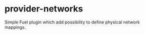 provider-networks
============

Simple Fuel plugin which add possibility to define
physical network mappings.
